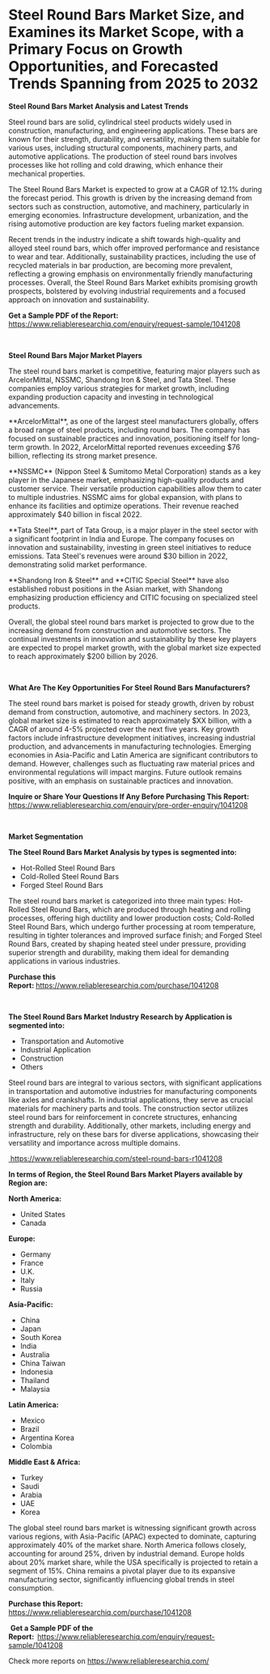 <p><h1>Steel Round Bars Market Size, and Examines its Market Scope, with a Primary Focus on Growth Opportunities, and Forecasted Trends Spanning from 2025 to 2032</h1></p><p><strong>Steel Round Bars Market Analysis and Latest Trends</strong></p>
<p><p>Steel round bars are solid, cylindrical steel products widely used in construction, manufacturing, and engineering applications. These bars are known for their strength, durability, and versatility, making them suitable for various uses, including structural components, machinery parts, and automotive applications. The production of steel round bars involves processes like hot rolling and cold drawing, which enhance their mechanical properties.</p><p>The Steel Round Bars Market is expected to grow at a CAGR of 12.1% during the forecast period. This growth is driven by the increasing demand from sectors such as construction, automotive, and machinery, particularly in emerging economies. Infrastructure development, urbanization, and the rising automotive production are key factors fueling market expansion. </p><p>Recent trends in the industry indicate a shift towards high-quality and alloyed steel round bars, which offer improved performance and resistance to wear and tear. Additionally, sustainability practices, including the use of recycled materials in bar production, are becoming more prevalent, reflecting a growing emphasis on environmentally friendly manufacturing processes. Overall, the Steel Round Bars Market exhibits promising growth prospects, bolstered by evolving industrial requirements and a focused approach on innovation and sustainability.</p></p>
<p><strong>Get a Sample PDF of the Report:&nbsp;</strong> <a href="https://www.reliableresearchiq.com/enquiry/request-sample/1041208?utm_campaign=3461&utm_medium=2&utm_source=Github&utm_content=ia&utm_term=02042025&utm_id=steel-round-bars">https://www.reliableresearchiq.com/enquiry/request-sample/1041208</a></p>
<p>&nbsp;</p>
<p><strong>Steel Round Bars Major Market Players</strong></p>
<p><p>The steel round bars market is competitive, featuring major players such as ArcelorMittal, NSSMC, Shandong Iron & Steel, and Tata Steel. These companies employ various strategies for market growth, including expanding production capacity and investing in technological advancements.</p><p>**ArcelorMittal**, as one of the largest steel manufacturers globally, offers a broad range of steel products, including round bars. The company has focused on sustainable practices and innovation, positioning itself for long-term growth. In 2022, ArcelorMittal reported revenues exceeding $76 billion, reflecting its strong market presence.</p><p>**NSSMC** (Nippon Steel & Sumitomo Metal Corporation) stands as a key player in the Japanese market, emphasizing high-quality products and customer service. Their versatile production capabilities allow them to cater to multiple industries. NSSMC aims for global expansion, with plans to enhance its facilities and optimize operations. Their revenue reached approximately $40 billion in fiscal 2022.</p><p>**Tata Steel**, part of Tata Group, is a major player in the steel sector with a significant footprint in India and Europe. The company focuses on innovation and sustainability, investing in green steel initiatives to reduce emissions. Tata Steel's revenues were around $30 billion in 2022, demonstrating solid market performance.</p><p>**Shandong Iron & Steel** and **CITIC Special Steel** have also established robust positions in the Asian market, with Shandong emphasizing production efficiency and CITIC focusing on specialized steel products.</p><p>Overall, the global steel round bars market is projected to grow due to the increasing demand from construction and automotive sectors. The continual investments in innovation and sustainability by these key players are expected to propel market growth, with the global market size expected to reach approximately $200 billion by 2026.</p></p>
<p>&nbsp;</p>
<p><strong>What Are The Key Opportunities For Steel Round Bars Manufacturers?</strong></p>
<p><p>The steel round bars market is poised for steady growth, driven by robust demand from construction, automotive, and machinery sectors. In 2023, global market size is estimated to reach approximately $XX billion, with a CAGR of around 4-5% projected over the next five years. Key growth factors include infrastructure development initiatives, increasing industrial production, and advancements in manufacturing technologies. Emerging economies in Asia-Pacific and Latin America are significant contributors to demand. However, challenges such as fluctuating raw material prices and environmental regulations will impact margins. Future outlook remains positive, with an emphasis on sustainable practices and innovation.</p></p>
<p><strong>Inquire or Share Your Questions If Any Before Purchasing This Report:</strong> <a href="https://www.reliableresearchiq.com/enquiry/pre-order-enquiry/1041208?utm_campaign=3461&utm_medium=2&utm_source=Github&utm_content=ia&utm_term=02042025&utm_id=steel-round-bars">https://www.reliableresearchiq.com/enquiry/pre-order-enquiry/1041208</a></p>
<p>&nbsp;</p>
<p><strong>Market Segmentation</strong></p>
<p><strong>The Steel Round Bars Market Analysis by types is segmented into:</strong></p>
<p><ul><li>Hot-Rolled Steel Round Bars</li><li>Cold-Rolled Steel Round Bars</li><li>Forged Steel Round Bars</li></ul></p>
<p><p>The steel round bars market is categorized into three main types: Hot-Rolled Steel Round Bars, which are produced through heating and rolling processes, offering high ductility and lower production costs; Cold-Rolled Steel Round Bars, which undergo further processing at room temperature, resulting in tighter tolerances and improved surface finish; and Forged Steel Round Bars, created by shaping heated steel under pressure, providing superior strength and durability, making them ideal for demanding applications in various industries.</p></p>
<p><strong>Purchase this Report:&nbsp;</strong><a href="https://www.reliableresearchiq.com/purchase/1041208?utm_campaign=3461&utm_medium=2&utm_source=Github&utm_content=ia&utm_term=02042025&utm_id=steel-round-bars">https://www.reliableresearchiq.com/purchase/1041208</a></p>
<p>&nbsp;</p>
<p><strong>The Steel Round Bars Market Industry Research by Application is segmented into:</strong></p>
<p><ul><li>Transportation and Automotive</li><li>Industrial Application</li><li>Construction</li><li>Others</li></ul></p>
<p><p>Steel round bars are integral to various sectors, with significant applications in transportation and automotive industries for manufacturing components like axles and crankshafts. In industrial applications, they serve as crucial materials for machinery parts and tools. The construction sector utilizes steel round bars for reinforcement in concrete structures, enhancing strength and durability. Additionally, other markets, including energy and infrastructure, rely on these bars for diverse applications, showcasing their versatility and importance across multiple domains.</p></p>
<p><a href="https://www.reliableresearchiq.com/steel-round-bars-r1041208?utm_campaign=3461&utm_medium=2&utm_source=Github&utm_content=ia&utm_term=02042025&utm_id=steel-round-bars">&nbsp;https://www.reliableresearchiq.com/steel-round-bars-r1041208</a></p>
<p><strong>In terms of Region, the Steel Round Bars Market Players available by Region are:</strong></p>
<p>
    <p> <strong> North America: </strong>
        <ul>
            <li>United States</li>
            <li>Canada</li>
        </ul>
        </p> 
    <p> <strong> Europe: </strong>
        <ul>
            <li>Germany</li>
            <li>France</li>
            <li>U.K.</li>
            <li>Italy</li>
            <li>Russia</li>
        </ul>
        </p> 
    <p> <strong> Asia-Pacific: </strong>
        <ul>
            <li>China</li>
            <li>Japan</li>
            <li>South Korea</li>
            <li>India</li>
            <li>Australia</li>
            <li>China Taiwan</li>
            <li>Indonesia</li>
            <li>Thailand</li>
            <li>Malaysia</li>
        </ul>
        </p> 
    <p> <strong> Latin America: </strong>
        <ul>
            <li>Mexico</li>
            <li>Brazil</li>
            <li>Argentina Korea</li>
            <li>Colombia</li>
        </ul>
        </p> 
    <p> <strong> Middle East & Africa: </strong>
        <ul>
            <li>Turkey</li>
            <li>Saudi</li>
            <li>Arabia</li>
            <li>UAE</li>
            <li>Korea</li>
        </ul>
    </p>
    </p>
<p><p>The global steel round bars market is witnessing significant growth across various regions, with Asia-Pacific (APAC) expected to dominate, capturing approximately 40% of the market share. North America follows closely, accounting for around 25%, driven by industrial demand. Europe holds about 20% market share, while the USA specifically is projected to retain a segment of 15%. China remains a pivotal player due to its expansive manufacturing sector, significantly influencing global trends in steel consumption.</p></p>
<p><strong>Purchase this Report: </strong><a href="https://www.reliableresearchiq.com/purchase/1041208?utm_campaign=3461&utm_medium=2&utm_source=Github&utm_content=ia&utm_term=02042025&utm_id=steel-round-bars">https://www.reliableresearchiq.com/purchase/1041208</a></p>
<p>&nbsp;<strong>Get a Sample PDF of the Report:&nbsp;&nbsp;</strong><a href="https://www.reliableresearchiq.com/enquiry/request-sample/1041208?utm_campaign=3461&utm_medium=2&utm_source=Github&utm_content=ia&utm_term=02042025&utm_id=steel-round-bars">https://www.reliableresearchiq.com/enquiry/request-sample/1041208</a></p>
<p><strong></strong></p>
<p>Check more reports on <a href="https://www.reliableresearchiq.com/?utm_campaign=3461&utm_medium=2&utm_source=Github&utm_content=ia&utm_term=02042025&utm_id=steel-round-bars">https://www.reliableresearchiq.com/</a></p>